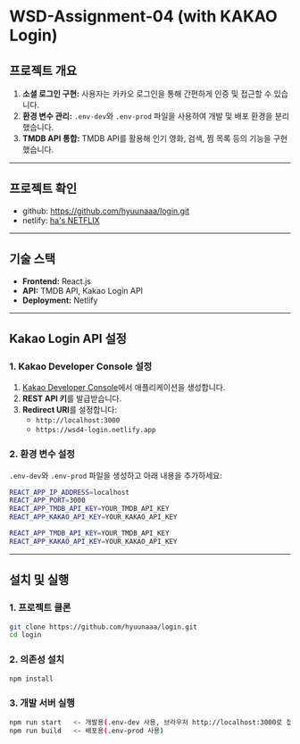# WSD-Assignment-04 (with KAKAO Login)

## 프로젝트 개요

1. **소셜 로그인 구현:** 사용자는 카카오 로그인을 통해 간편하게 인증 및 접근할 수 있습니다.  
2. **환경 변수 관리:** `.env-dev`와 `.env-prod` 파일을 사용하여 개발 및 배포 환경을 분리했습니다.  
3. **TMDB API 통합:** TMDB API를 활용해 인기 영화, 검색, 찜 목록 등의 기능을 구현했습니다.  

---

## 프로젝트 확인
- github: https://github.com/hyuunaaa/login.git
- netlify: [ha's NETFLIX](https://wsd4-login.netlify.app/)
---

## 기술 스택

- **Frontend:** React.js  
- **API:** TMDB API, Kakao Login API  
- **Deployment:** Netlify  

---

## Kakao Login API 설정

### 1. Kakao Developer Console 설정

1. [Kakao Developer Console](https://developers.kakao.com/)에서 애플리케이션을 생성합니다.
2. **REST API 키**를 발급받습니다.
3. **Redirect URI**를 설정합니다:  
   - `http://localhost:3000`  
   - `https://wsd4-login.netlify.app`

### 2. 환경 변수 설정

`.env-dev`와 `.env-prod` 파일을 생성하고 아래 내용을 추가하세요:

```bash
REACT_APP_IP_ADDRESS=localhost
REACT_APP_PORT=3000
REACT_APP_TMDB_API_KEY=YOUR_TMDB_API_KEY
REACT_APP_KAKAO_API_KEY=YOUR_KAKAO_API_KEY
```

```bash
REACT_APP_TMDB_API_KEY=YOUR_TMDB_API_KEY
REACT_APP_KAKAO_API_KEY=YOUR_KAKAO_API_KEY
```

---

## 설치 및 실행

### 1. 프로젝트 클론

```bash
git clone https://github.com/hyuunaaa/login.git
cd login
```

### 2. 의존성 설치

```bash
npm install
```

### 3. 개발 서버 실행 

```bash
npm run start   <- 개발용(.env-dev 사용, 브라우저 http://localhost:3000로 접속)
npm run build   <- 배포용(.env-prod 사용)
```
